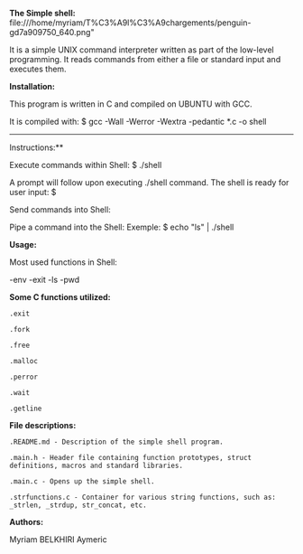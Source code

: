 **The Simple shell:**				file:///home/myriam/T%C3%A9l%C3%A9chargements/penguin-gd7a909750_640.png"



It is a simple UNIX command interpreter written as part of the low-level programming.
It reads commands from either a file or standard input and executes them.


**Installation:**


This program is written in C and compiled on UBUNTU with GCC.

It is compiled with: 
$ gcc -Wall -Werror -Wextra -pedantic *.c -o shell

***
Instructions:**


Execute commands within Shell:
$ ./shell

A prompt will follow upon executing ./shell command.
The shell is ready for user input:
$


Send commands into Shell:

Pipe a command into the Shell:
Exemple:
$ echo "ls" | ./shell


**Usage:**


Most used functions in Shell:

-env
-exit
-ls
-pwd


**Some C functions utilized:**


	.exit

	.fork

	.free

	.malloc

	.perror

	.wait

	.getline


**File descriptions:**


	.README.md - Description of the simple shell program. 

	.main.h - Header file containing function prototypes, struct definitions, macros and standard libraries.

	.main.c - Opens up the simple shell.

	.strfunctions.c - Container for various string functions, such as: _strlen, _strdup, str_concat, etc.



**Authors:**


Myriam BELKHIRI
Aymeric
